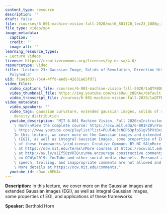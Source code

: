```yaml
---
content_type: resource
description: ''
draft: false
file: /courses/6-801-machine-vision-fall-2020/mit6_801f20_lec23_1080p_360p_16_9.mp4
file_type: video/mp4
image_metadata:
  caption: ''
  credit: ''
  image-alt: ''
learning_resource_types:
- Lecture Videos
license: https://creativecommons.org/licenses/by-nc-sa/4.0/
resourcetype: Video
title: 'Lecture 23: Gaussian Image, Solids of Revolution, Direction Histograms, Regular
  Polyhedra'
uid: f1ae1d33-75c4-4ffd-aed8-42631a65fd71
video_files:
  video_captions_file: /courses/6-801-machine-vision-fall-2020/1aQTFBQGfGnvv9KOy9wXVqcJH84p_sqq9_transcript.webvtt
  video_thumbnail_file: https://img.youtube.com/vi/s9wu_z8EKAc/default.jpg
  video_transcript_file: /courses/6-801-machine-vision-fall-2020/1aQTFBQGfGnvv9KOy9wXVqcJH84p_sqq9_transcript.pdf
video_metadata:
  video_speakers: ''
  video_tags: gaussian curvature, extended gaussian images, solids of revolution,
    density distribution
  youtube_description: "MIT 6.801 Machine Vision, Fall 2020\nInstructor: Berthold\
    \ Horn\nView the complete course: https://ocw.mit.edu/6-801F20\nYouTube Playlist:\
    \ https://www.youtube.com/playlist?list=PLUl4u3cNGP63pfpS1gV5P9tDxxL_e4W8O\n\n\
    In this lecture, we cover more on the Gaussian images and extended Gaussian images\
    \ (EGI), as well as integral Gaussian images, some properties of EGI, and applications\
    \ of these frameworks.\n\nLicense: Creative Commons BY-NC-SA\nMore information\
    \ at https://ocw.mit.edu/terms\nMore courses at https://ocw.mit.edu\nSupport OCW\
    \ at http://ow.ly/a1If50zVRlQ\n\nWe encourage constructive comments and discussion\
    \ on OCW\u2019s YouTube and other social media channels. Personal attacks, hate\
    \ speech, trolling, and inappropriate comments are not allowed and may be removed.\
    \ More details at https://ocw.mit.edu/comments."
  youtube_id: s9wu_z8EKAc
---
```

**Description:** In this lecture, we cover more on the Gaussian images and extended Gaussian images (EGI), as well as integral Gaussian images,     
some properties of EGI, and applications of these frameworks.

**Speaker:** Berthold Horn